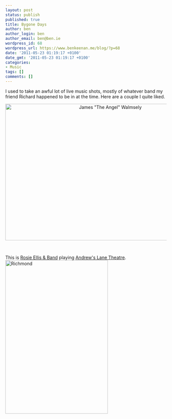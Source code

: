 ```yaml
---
layout: post
status: publish
published: true
title: Bygone Days
author: ben
author_login: ben
author_email: ben@ben.ie
wordpress_id: 68
wordpress_url: https://www.benkeenan.me/blog/?p=68
date: '2011-05-23 01:19:17 +0100'
date_gmt: '2011-05-23 01:19:17 +0100'
categories:
- Music
tags: []
comments: []
---
```

<p>I used to take an awful lot of live music shots, mostly of whatever band my friend Richard happened to be in at the time. Here are a couple I quite liked.</p>
<p style="text-align: center;"><img class="aligncenter" src="https://farm1.static.flickr.com/119/315190707_2f88687f1a_z.jpg" alt="James &quot;The Angel&quot; Walmsely" width="640" height="427" /></p>
<p>&nbsp;</p>
<p style="text-align: left;">This is <a href="https://www.facebook.com/pages/Rosie-Ellis-Band/201755330210" target="_blank">Rosie Ellis &amp; Band</a> playing <a href="https://www.andrewslane.com/" target="_blank">Andrew's Lane Theatre</a>.<img class="aligncenter" src="https://farm2.static.flickr.com/1431/5165663422_07108bf27d_o.jpg" alt="Richmond" width="320" height="480" /></p>
